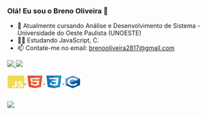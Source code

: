 ### Olá! Eu sou o Breno Oliveira 👋

- 🔭 Atualmente cursando Análise e Desenvolvimento de Sistema - Universidade do Oeste Paulista (UNOESTE)
- 👨‍💻 Estudando JavaScript, C.
- 📫 Contate-me no email: brenooliveira2817@gmail.com
<div>
  <a href="https://github.com/brenooliveira2817">
  <img height="180em" src="https://github-readme-stats.vercel.app/api?username=brenooliveira2817&show_icons=true&theme=tokyonight&include+all_commits=true&count_private=true"/>
  <img height="180em" src="https://github-readme-stats.vercel.app/api/top-langs/?username=brenooliveira2817&layout=compact&langs_count=16&theme=tokyonight"/>
</div>

<div style="display: inline_block"><br>
  <img align="center" alt="Breno-Js" height="30" width="40" src="https://raw.githubusercontent.com/devicons/devicon/master/icons/javascript/javascript-plain.svg">
  <img align="center" alt="Breno-HTML" height="30" width="40" src="https://raw.githubusercontent.com/devicons/devicon/master/icons/html5/html5-original.svg">
  <img align="center" alt="Breno-CSS" height="30" width="40" src="https://raw.githubusercontent.com/devicons/devicon/master/icons/css3/css3-original.svg">
  <img align="center" alt="Breno-C" height="30" width="40" src="https://raw.githubusercontent.com/devicons/devicon/master/icons/c/c-original.svg">
</div>

##

<div> 
    <a href="https://www.linkedin.com/in/breno-oliveira-97a151240/" target="_black"><img src="https://img.shields.io/badge/-LinkedIn-%230077B5?style=for-the-badge&logo=linkedin&logoColor=white" target="_blank"></>
</div>


<div>
  
</div> 
